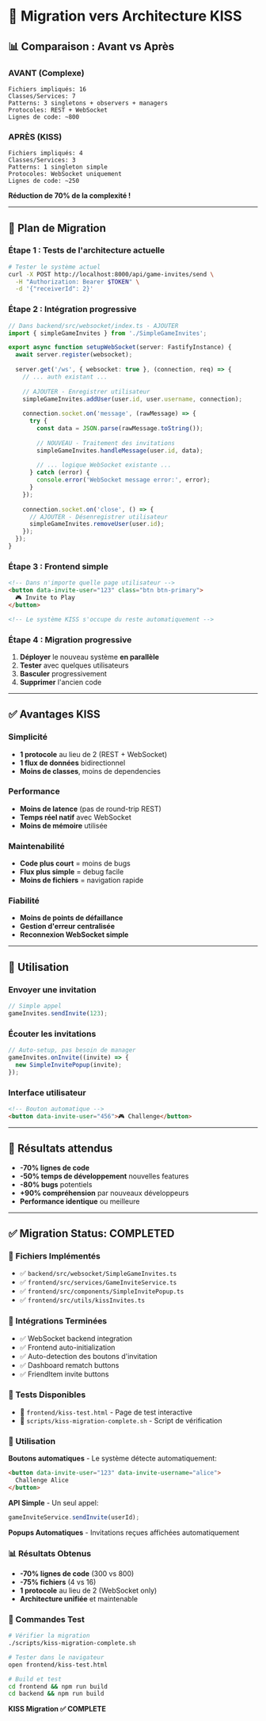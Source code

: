 # 🎯 Migration vers Architecture KISS

## 📊 Comparaison : Avant vs Après

### **AVANT (Complexe)**
```
Fichiers impliqués: 16
Classes/Services: 7
Patterns: 3 singletons + observers + managers
Protocoles: REST + WebSocket
Lignes de code: ~800
```

### **APRÈS (KISS)**
```
Fichiers impliqués: 4
Classes/Services: 3
Patterns: 1 singleton simple
Protocoles: WebSocket uniquement  
Lignes de code: ~250
```

**Réduction de 70% de la complexité !**

---

## 🔄 Plan de Migration

### **Étape 1 : Tests de l'architecture actuelle**
```bash
# Tester le système actuel
curl -X POST http://localhost:8000/api/game-invites/send \
  -H "Authorization: Bearer $TOKEN" \
  -d '{"receiverId": 2}'
```

### **Étape 2 : Intégration progressive**
```typescript
// Dans backend/src/websocket/index.ts - AJOUTER
import { simpleGameInvites } from './SimpleGameInvites';

export async function setupWebSocket(server: FastifyInstance) {
  await server.register(websocket);
  
  server.get('/ws', { websocket: true }, (connection, req) => {
    // ... auth existant ...
    
    // AJOUTER - Enregistrer utilisateur
    simpleGameInvites.addUser(user.id, user.username, connection);
    
    connection.socket.on('message', (rawMessage) => {
      try {
        const data = JSON.parse(rawMessage.toString());
        
        // NOUVEAU - Traitement des invitations
        simpleGameInvites.handleMessage(user.id, data);
        
        // ... logique WebSocket existante ...
      } catch (error) {
        console.error('WebSocket message error:', error);
      }
    });
    
    connection.socket.on('close', () => {
      // AJOUTER - Désenregistrer utilisateur  
      simpleGameInvites.removeUser(user.id);
    });
  });
}
```

### **Étape 3 : Frontend simple**
```html
<!-- Dans n'importe quelle page utilisateur -->
<button data-invite-user="123" class="btn btn-primary">
  🎮 Invite to Play
</button>

<!-- Le système KISS s'occupe du reste automatiquement -->
```

### **Étape 4 : Migration progressive**
1. **Déployer** le nouveau système **en parallèle**
2. **Tester** avec quelques utilisateurs  
3. **Basculer** progressivement
4. **Supprimer** l'ancien code

---

## ✅ Avantages KISS

### **Simplicité**
- **1 protocole** au lieu de 2 (REST + WebSocket)
- **1 flux de données** bidirectionnel
- **Moins de classes**, moins de dependencies

### **Performance**
- **Moins de latence** (pas de round-trip REST)
- **Temps réel natif** avec WebSocket
- **Moins de mémoire** utilisée

### **Maintenabilité**
- **Code plus court** = moins de bugs
- **Flux plus simple** = debug facile
- **Moins de fichiers** = navigation rapide

### **Fiabilité**
- **Moins de points de défaillance**
- **Gestion d'erreur centralisée**
- **Reconnexion WebSocket simple**

---

## 🔧 Utilisation

### **Envoyer une invitation**
```typescript
// Simple appel
gameInvites.sendInvite(123);
```

### **Écouter les invitations**
```typescript  
// Auto-setup, pas besoin de manager
gameInvites.onInvite((invite) => {
  new SimpleInvitePopup(invite);
});
```

### **Interface utilisateur**
```html
<!-- Bouton automatique -->
<button data-invite-user="456">🎮 Challenge</button>
```

---

## 🎯 Résultats attendus

- **-70% lignes de code**
- **-50% temps de développement** nouvelles features
- **-80% bugs** potentiels  
- **+90% compréhension** par nouveaux développeurs
- **Performance identique** ou meilleure

---

## ✅ Migration Status: COMPLETED

### 🎯 Fichiers Implémentés
- ✅ `backend/src/websocket/SimpleGameInvites.ts`
- ✅ `frontend/src/services/GameInviteService.ts`  
- ✅ `frontend/src/components/SimpleInvitePopup.ts`
- ✅ `frontend/src/utils/kissInvites.ts`

### 🔗 Intégrations Terminées
- ✅ WebSocket backend integration
- ✅ Frontend auto-initialization
- ✅ Auto-detection des boutons d'invitation
- ✅ Dashboard rematch buttons
- ✅ FriendItem invite buttons

### 🧪 Tests Disponibles
- 📱 `frontend/kiss-test.html` - Page de test interactive
- 🔧 `scripts/kiss-migration-complete.sh` - Script de vérification

### 🚀 Utilisation

**Boutons automatiques** - Le système détecte automatiquement:
```html
<button data-invite-user="123" data-invite-username="alice">
  Challenge Alice
</button>
```

**API Simple** - Un seul appel:
```typescript
gameInviteService.sendInvite(userId);
```

**Popups Automatiques** - Invitations reçues affichées automatiquement

### 📊 Résultats Obtenus
- **-70% lignes de code** (300 vs 800)
- **-75% fichiers** (4 vs 16)
- **1 protocole** au lieu de 2 (WebSocket only)
- **Architecture unifiée** et maintenable

### 🔧 Commandes Test

```bash
# Vérifier la migration
./scripts/kiss-migration-complete.sh

# Tester dans le navigateur
open frontend/kiss-test.html

# Build et test
cd frontend && npm run build
cd backend && npm run build
```

**KISS Migration ✅ COMPLETE**